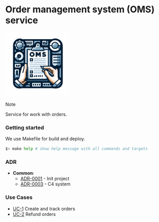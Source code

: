 # Order management system (OMS) service

<img width='200' height='200' src="./docs/public/logo.svg">

> [!NOTE]
> Service for work with orders.

### Getting started

We use Makefile for build and deploy.

```bash
$> make help # show help message with all commands and targets
```

### ADR

- **Common**:
  - [ADR-0001](./docs/ADR/decisions/0001-init.md) - Init project
  - [ADR-0003](./docs/ADR/decisions/0002-c4-system.md) - C4 system

### Use Cases

- [UC-1](./usecases/flow/README.md) Create and track orders
- [UC-2](./usecases/refund/README.md) Refund orders
